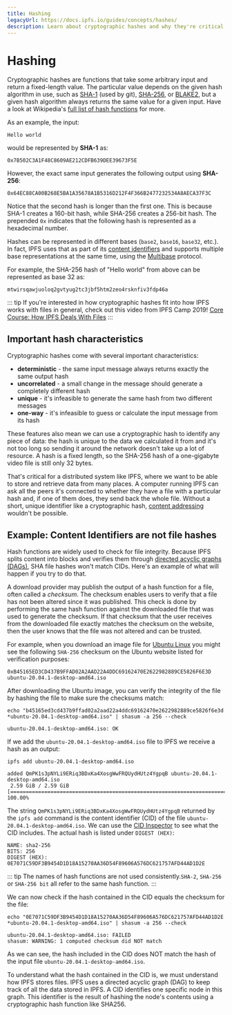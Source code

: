 ```yaml
---
title: Hashing
legacyUrl: https://docs.ipfs.io/guides/concepts/hashes/
description: Learn about cryptographic hashes and why they're critical to how IPFS, the InterPlanetary File System, works.
---
```


# Hashing

Cryptographic hashes are functions that take some arbitrary input and return a fixed-length value. The particular value depends on the given hash algorithm in use, such as [SHA-1](https://en.wikipedia.org/wiki/SHA-1) (used by git), [SHA-256](https://en.wikipedia.org/wiki/SHA-2), or [BLAKE2](<https://en.wikipedia.org/wiki/BLAKE_(hash_function)#BLAKE2>), but a given hash algorithm always returns the same value for a given input. Have a look at Wikipedia's [full list of hash functions](https://en.wikipedia.org/wiki/List_of_hash_functions) for more.

As an example, the input:

```
Hello world
```

would be represented by **SHA-1** as:

```
0x7B502C3A1F48C8609AE212CDFB639DEE39673F5E
```

However, the exact same input generates the following output using **SHA-256**:

```
0x64EC88CA00B268E5BA1A35678A1B5316D212F4F366B2477232534A8AECA37F3C
```

Notice that the second hash is longer than the first one. This is because SHA-1 creates a 160-bit hash, while SHA-256 creates a 256-bit hash. The prepended `0x` indicates that the following hash is represented as a hexadecimal number.

Hashes can be represented in different bases (`base2`, `base16`, `base32`, etc.). In fact, IPFS uses that as part of its [content identifiers](content-addressing.md) and supports multiple base representations at the same time, using the [Multibase](https://github.com/multiformats/multibase) protocol.

For example, the SHA-256 hash of "Hello world" from above can be represented as base 32 as:

```
mtwirsqawjuoloq2gvtyug2tc3jbf5htm2zeo4rsknfiv3fdp46a
```
::: tip
If you're interested in how cryptographic hashes fit into how IPFS works with files in general, check out this video from IPFS Camp 2019! [Core Course: How IPFS Deals With Files](https://www.youtube.com/watch?v=Z5zNPwMDYGg)
:::

## Important hash characteristics

Cryptographic hashes come with several important characteristics:

- **deterministic** - the same input message always returns exactly the same output hash
- **uncorrelated** - a small change in the message should generate a completely different hash
- **unique** - it's infeasible to generate the same hash from two different messages
- **one-way** - it's infeasible to guess or calculate the input message from its hash

These features also mean we can use a cryptographic hash to identify any piece of data: the hash is unique to the data we calculated it from and it's not too long so sending it around the network doesn't take up a lot of resource. A hash is a fixed length, so the SHA-256 hash of a one-gigabyte video file is still only 32 bytes.

That's critical for a distributed system like IPFS, where we want to be able to store and retrieve data from many places. A computer running IPFS can ask all the peers it's connected to whether they have a file with a particular hash and, if one of them does, they send back the whole file. Without a short, unique identifier like a cryptographic hash, [content addressing](content-addressing.md) wouldn't be possible.

## Example: Content Identifiers are not file hashes

Hash functions are widely used to check for file integrity. Because IPFS splits content into blocks and verifies them through [directed acyclic graphs (DAGs)](../concepts/merkle-dag.md), SHA file hashes won't match CIDs. Here's an example of what will happen if you try to do that.

A download provider may publish the output of a hash function for a file, often called a _checksum_. The checksum enables users to verify that a file has not been altered since it was published. This check is done by performing the same hash function against the downloaded file that was used to generate the checksum. If that checksum that the user receives from the downloaded file exactly matches the checksum on the website, then the user knows that the file was not altered and can be trusted.

For example, when you download an image file for [Ubuntu Linux](https://ubuntu.com/) you might see the following `SHA-256` checksum on the Ubuntu website listed for verification purposes:

```
0xB45165ED3CD437B9FFAD02A2AAD22A4DDC69162470E2622982889CE5826F6E3D ubuntu-20.04.1-desktop-amd64.iso
```

After downloading the Ubuntu image, you can verify the integrity of the file by hashing the file to make sure the checksums match:

```shell
echo "b45165ed3cd437b9ffad02a2aad22a4ddc69162470e2622982889ce5826f6e3d *ubuntu-20.04.1-desktop-amd64.iso" | shasum -a 256 --check

ubuntu-20.04.1-desktop-amd64.iso: OK
```

If we add the `ubuntu-20.04.1-desktop-amd64.iso` file to IPFS we receive a hash as an output:

```shell
ipfs add ubuntu-20.04.1-desktop-amd64.iso

added QmPK1s3pNYLi9ERiq3BDxKa4XosgWwFRQUydHUtz4YgpqB ubuntu-20.04.1-desktop-amd64.iso
 2.59 GiB / 2.59 GiB [==========================================================================================] 100.00%
```

The string `QmPK1s3pNYLi9ERiq3BDxKa4XosgWwFRQUydHUtz4YgpqB` returned by the `ipfs add` command is the content identifier (CID) of the file `ubuntu-20.04.1-desktop-amd64.iso`. We can use the [CID Inspector](https://cid.ipfs.io/) to see what the CID includes. The actual hash is listed under `DIGEST (HEX)`:

```
NAME: sha2-256
BITS: 256
DIGEST (HEX): 0E7071C59DF3B9454D1D18A15270AA36D54F89606A576DC621757AFD44AD1D2E
```

::: tip
The names of hash functions are not used consistently.`SHA-2`, `SHA-256` or `SHA-256 bit` all refer to the same hash function.
:::

We can now check if the hash contained in the CID equals the checksum for the file:

```shell
echo "0E7071C59DF3B9454D1D18A15270AA36D54F89606A576DC621757AFD44AD1D2E *ubuntu-20.04.1-desktop-amd64.iso" | shasum -a 256 --check

ubuntu-20.04.1-desktop-amd64.iso: FAILED
shasum: WARNING: 1 computed checksum did NOT match
```

As we can see, the hash included in the CID does NOT match the hash of the input file `ubuntu-20.04.1-desktop-amd64.iso`.

To understand what the hash contained in the CID is, we must understand how IPFS stores files. IPFS uses a directed acyclic graph (DAG) to keep track of all the data stored in IPFS. A CID identifies one specific node in this graph. This identifier is the result of hashing the node's contents using a cryptographic hash function like SHA256.
